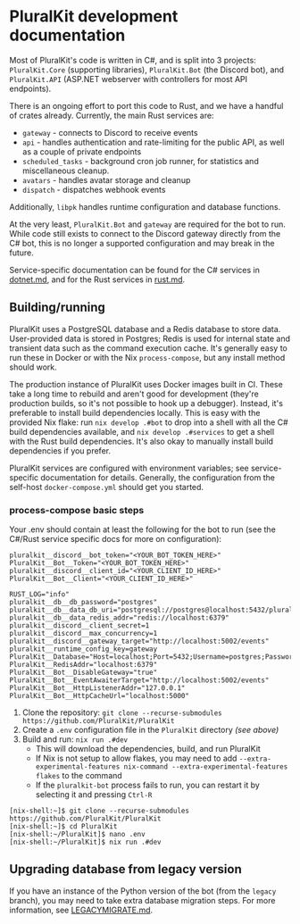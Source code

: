 # PluralKit development documentation

Most of PluralKit's code is written in C#, and is split into 3 projects: `PluralKit.Core` (supporting libraries), `PluralKit.Bot` (the Discord bot), and `PluralKit.API` (ASP.NET webserver with controllers for most API endpoints).

There is an ongoing effort to port this code to Rust, and we have a handful of crates already. 
Currently, the main Rust services are:
- `gateway` - connects to Discord to receive events
- `api` - handles authentication and rate-limiting for the public API, as well as a couple of private endpoints
- `scheduled_tasks` - background cron job runner, for statistics and miscellaneous cleanup.
- `avatars` - handles avatar storage and cleanup
- `dispatch` - dispatches webhook events

Additionally, `libpk` handles runtime configuration and database functions.

At the very least, `PluralKit.Bot` and `gateway` are required for the bot to run. While code still exists to connect to the Discord gateway directly from the C# bot, this is no longer a supported configuration and may break in the future.

Service-specific documentation can be found for the C# services in [dotnet.md](./dotnet.md), and for the Rust services in [rust.md](./rust.md).

## Building/running

PluralKit uses a PostgreSQL database and a Redis database to store data. User-provided data is stored in Postgres; Redis is used for internal state and transient data such as the command execution cache. It's generally easy to run these in Docker or with the Nix `process-compose`, but any install method should work.

The production instance of PluralKit uses Docker images built in CI. These take a long time to rebuild and aren't good for development (they're production builds, so it's not possible to hook up a debugger). Instead, it's preferable to install build dependencies locally. This is easy with the provided Nix flake: run `nix develop .#bot` to drop into a shell with all the C# build dependencies available, and `nix develop .#services` to get a shell with the Rust build dependencies. It's also okay to manually install build dependencies if you prefer.

PluralKit services are configured with environment variables; see service-specific documentation for details. Generally, the configuration from the self-host `docker-compose.yml` should get you started.

### process-compose basic steps

Your .env should contain at least the following for the bot to run (see the C#/Rust service specific docs for more on configuration):
```
pluralkit__discord__bot_token="<YOUR_BOT_TOKEN_HERE>"
PluralKit__Bot__Token="<YOUR_BOT_TOKEN_HERE>"
pluralkit__discord__client_id="<YOUR_CLIENT_ID_HERE>"
PluralKit__Bot__Client="<YOUR_CLIENT_ID_HERE>"

RUST_LOG="info"
pluralkit__db__db_password="postgres"
pluralkit__db__data_db_uri="postgresql://postgres@localhost:5432/pluralkit"
pluralkit__db__data_redis_addr="redis://localhost:6379"
pluralkit__discord__client_secret=1
pluralkit__discord__max_concurrency=1
pluralkit__discord__gateway_target="http://localhost:5002/events"
pluralkit__runtime_config_key=gateway
PluralKit__Database="Host=localhost;Port=5432;Username=postgres;Password=postgres;Database=pluralkit"
PluralKit__RedisAddr="localhost:6379"
PluralKit__Bot__DisableGateway="true"
PluralKit__Bot__EventAwaiterTarget="http://localhost:5002/events"
PluralKit__Bot__HttpListenerAddr="127.0.0.1"
PluralKit__Bot__HttpCacheUrl="localhost:5000"
```

1. Clone the repository: `git clone --recurse-submodules https://github.com/PluralKit/PluralKit`
2. Create a `.env` configuration file in the `PluralKit` directory *(see above)*
3. Build and run: `nix run .#dev`
	- This will download the dependencies, build, and run PluralKit
	- If Nix is not setup to allow flakes, you may need to add `--extra-experimental-features nix-command --extra-experimental-features flakes` to the command
	- If the `pluralkit-bot` process fails to run, you can restart it by selecting it and pressing `Ctrl-R`
```
[nix-shell:~]$ git clone --recurse-submodules https://github.com/PluralKit/PluralKit
[nix-shell:~]$ cd PluralKit
[nix-shell:~/PluralKit]$ nano .env
[nix-shell:~/PluralKit]$ nix run .#dev
```

## Upgrading database from legacy version
If you have an instance of the Python version of the bot (from the `legacy` branch), you may need to take extra database migration steps.
For more information, see [LEGACYMIGRATE.md](./LEGACYMIGRATE.md).

